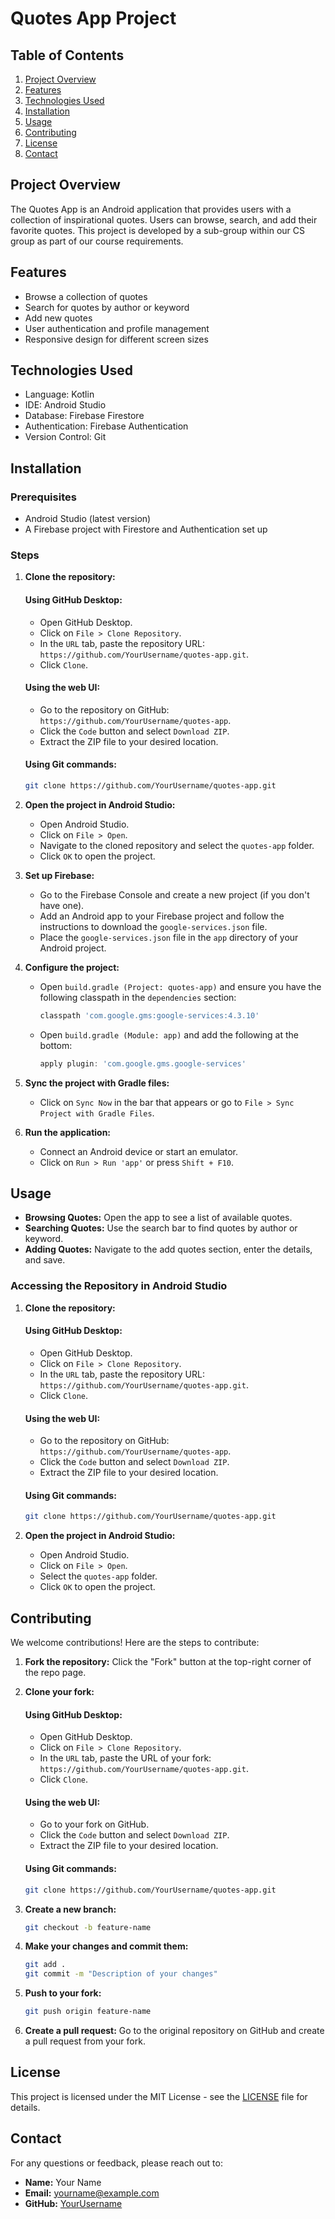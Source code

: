 # Quotes App Project

## Table of Contents
1. [Project Overview](#project-overview)
2. [Features](#features)
3. [Technologies Used](#technologies-used)
4. [Installation](#installation)
5. [Usage](#usage)
6. [Contributing](#contributing)
7. [License](#license)
8. [Contact](#contact)

## Project Overview
The Quotes App is an Android application that provides users with a collection of inspirational quotes. Users can browse, search, and add their favorite quotes. This project is developed by a sub-group within our CS group as part of our course requirements.

## Features
- Browse a collection of quotes
- Search for quotes by author or keyword
- Add new quotes
- User authentication and profile management
- Responsive design for different screen sizes

## Technologies Used
- Language: Kotlin
- IDE: Android Studio
- Database: Firebase Firestore
- Authentication: Firebase Authentication
- Version Control: Git

## Installation

### Prerequisites
- Android Studio (latest version)
- A Firebase project with Firestore and Authentication set up

### Steps
1. **Clone the repository:**
    #### Using GitHub Desktop:
    - Open GitHub Desktop.
    - Click on `File > Clone Repository`.
    - In the `URL` tab, paste the repository URL: `https://github.com/YourUsername/quotes-app.git`.
    - Click `Clone`.

    #### Using the web UI:
    - Go to the repository on GitHub: `https://github.com/YourUsername/quotes-app`.
    - Click the `Code` button and select `Download ZIP`.
    - Extract the ZIP file to your desired location.

    #### Using Git commands:
    ```sh
    git clone https://github.com/YourUsername/quotes-app.git
    ```

2. **Open the project in Android Studio:**
    - Open Android Studio.
    - Click on `File > Open`.
    - Navigate to the cloned repository and select the `quotes-app` folder.
    - Click `OK` to open the project.

3. **Set up Firebase:**
    - Go to the Firebase Console and create a new project (if you don't have one).
    - Add an Android app to your Firebase project and follow the instructions to download the `google-services.json` file.
    - Place the `google-services.json` file in the `app` directory of your Android project.

4. **Configure the project:**
    - Open `build.gradle (Project: quotes-app)` and ensure you have the following classpath in the `dependencies` section:
      ```gradle
      classpath 'com.google.gms:google-services:4.3.10'
      ```
    - Open `build.gradle (Module: app)` and add the following at the bottom:
      ```gradle
      apply plugin: 'com.google.gms.google-services'
      ```

5. **Sync the project with Gradle files:**
    - Click on `Sync Now` in the bar that appears or go to `File > Sync Project with Gradle Files`.

6. **Run the application:**
    - Connect an Android device or start an emulator.
    - Click on `Run > Run 'app'` or press `Shift + F10`.

## Usage
- **Browsing Quotes:** Open the app to see a list of available quotes.
- **Searching Quotes:** Use the search bar to find quotes by author or keyword.
- **Adding Quotes:** Navigate to the add quotes section, enter the details, and save.

### Accessing the Repository in Android Studio
1. **Clone the repository:**
    #### Using GitHub Desktop:
    - Open GitHub Desktop.
    - Click on `File > Clone Repository`.
    - In the `URL` tab, paste the repository URL: `https://github.com/YourUsername/quotes-app.git`.
    - Click `Clone`.

    #### Using the web UI:
    - Go to the repository on GitHub: `https://github.com/YourUsername/quotes-app`.
    - Click the `Code` button and select `Download ZIP`.
    - Extract the ZIP file to your desired location.

    #### Using Git commands:
    ```sh
    git clone https://github.com/YourUsername/quotes-app.git
    ```

2. **Open the project in Android Studio:**
    - Open Android Studio.
    - Click on `File > Open`.
    - Select the `quotes-app` folder.
    - Click `OK` to open the project.

## Contributing
We welcome contributions! Here are the steps to contribute:
1. **Fork the repository:**
    Click the "Fork" button at the top-right corner of the repo page.

2. **Clone your fork:**
    #### Using GitHub Desktop:
    - Open GitHub Desktop.
    - Click on `File > Clone Repository`.
    - In the `URL` tab, paste the URL of your fork: `https://github.com/YourUsername/quotes-app.git`.
    - Click `Clone`.

    #### Using the web UI:
    - Go to your fork on GitHub.
    - Click the `Code` button and select `Download ZIP`.
    - Extract the ZIP file to your desired location.

    #### Using Git commands:
    ```sh
    git clone https://github.com/YourUsername/quotes-app.git
    ```

3. **Create a new branch:**
    ```sh
    git checkout -b feature-name
    ```

4. **Make your changes and commit them:**
    ```sh
    git add .
    git commit -m "Description of your changes"
    ```

5. **Push to your fork:**
    ```sh
    git push origin feature-name
    ```

6. **Create a pull request:**
    Go to the original repository on GitHub and create a pull request from your fork.

## License
This project is licensed under the MIT License - see the [LICENSE](LICENSE) file for details.

## Contact
For any questions or feedback, please reach out to:
- **Name:** Your Name
- **Email:** yourname@example.com
- **GitHub:** [YourUsername](https://github.com/YourUsername)
